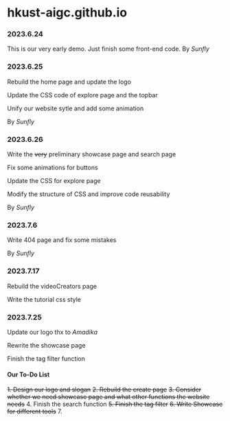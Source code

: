 # hkust-aigc.github.io

### 2023.6.24

This is our very early demo. Just finish some front-end code. By *Sunfly*

### 2023.6.25

Rebuild the home page and update the logo

Update the CSS code of explore page and the topbar

Unify our website sytle and add some animation

By *Sunfly*

### 2023.6.26

Write the ~~very~~ preliminary showcase page and search page

Fix some animations for buttons

Update the CSS for explore page

Modify the structure of CSS and improve code reusability

By *Sunfly*

### 2023.7.6

Write 404 page and fix some mistakes

By *Sunfly*

### 2023.7.17

Rebuild the videoCreators page

Write the tutorial css style

### 2023.7.25

Update our logo thx to *Amadika*

Rewrite the showcase page 

Finish the tag filter function

#### Our To-Do List

~~1. Design our logo and slogan~~
~~2. Rebuild the create page~~
~~3. Consider whether we need showcase page and what other functions the website needs~~
4. Finish the search function
~~5. Finish the tag filter~~
~~6. Write Showcase for different tools~~
7. 

